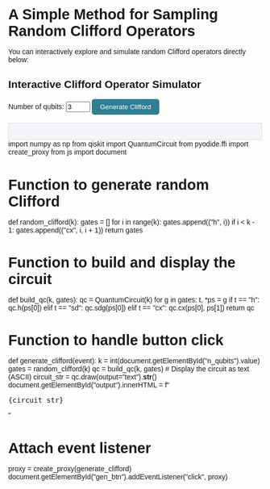 <!DOCTYPE html>
<html lang="en">
<head>
  <meta charset="UTF-8">
  <meta name="viewport" content="width=device-width, initial-scale=1.0">
  <title>A Simple Method for Sampling Random Clifford Operators</title>
  <script defer src="assets/js/pyscript.js"></script>
  <style>
    body { font-family: Arial, sans-serif; margin: 2%; }
    h1 { font-size: 1.8rem; margin-bottom: 1rem; }
    #output { 
        margin-top: 1rem; 
        padding: 1rem; 
        background-color: #f4f4f9; 
        border: 1px solid #ddd; 
        white-space: pre; 
        font-family: monospace; 
    }
    button { 
        padding: 0.5rem 1rem; 
        background-color: #2f7f93; 
        color: #fff; 
        border: none; 
        border-radius: 5px; 
        cursor: pointer; 
        transition: background 0.3s; 
    }
    button:hover { background-color: #1a5e73; }
  </style>
</head>
<body>
  <h1>A Simple Method for Sampling Random Clifford Operators</h1>
  <p>You can interactively explore and simulate random Clifford operators directly below:</p>

  <h2>Interactive Clifford Operator Simulator</h2>
  <label for="n_qubits">Number of qubits:</label>
  <input type="number" id="n_qubits" min="1" max="5" value="3" />
  <button id="gen_btn">Generate Clifford</button>
  <div id="output"></div>

  <py-script>
import numpy as np
from qiskit import QuantumCircuit
from pyodide.ffi import create_proxy
from js import document

# Function to generate random Clifford
def random_clifford(k):
    gates = []
    for i in range(k):
        gates.append(("h", i))
        if i < k - 1:
            gates.append(("cx", i, i + 1))
    return gates

# Function to build and display the circuit
def build_qc(k, gates):
    qc = QuantumCircuit(k)
    for g in gates:
        t, *ps = g
        if t == "h":
            qc.h(ps[0])
        elif t == "sd":
            qc.sdg(ps[0])
        elif t == "cx":
            qc.cx(ps[0], ps[1])
    return qc

# Function to handle button click
def generate_clifford(event):
    k = int(document.getElementById("n_qubits").value)
    gates = random_clifford(k)
    qc = build_qc(k, gates)
    # Display the circuit as text (ASCII)
    circuit_str = qc.draw(output="text").__str__()
    document.getElementById("output").innerHTML = f"<pre>{circuit_str}</pre>"

# Attach event listener
proxy = create_proxy(generate_clifford)
document.getElementById("gen_btn").addEventListener("click", proxy)
  </py-script>
</body>
</html>

